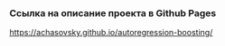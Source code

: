 <!-- ## Стратегии бустинга авторегрессионной модели -->

### Ссылка на описание проекта в Github Pages
https://achasovsky.github.io/autoregression-boosting/